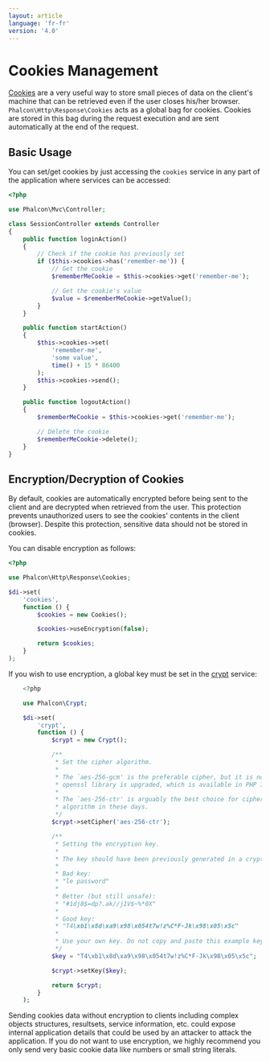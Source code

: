 ```yaml
---
layout: article
language: 'fr-fr'
version: '4.0'
---
```


<a name='overview'></a>

# Cookies Management

[Cookies](http://en.wikipedia.org/wiki/HTTP_cookie) are a very useful way to store small pieces of data on the client's machine that can be retrieved even if the user closes his/her browser. `Phalcon\Http\Response\Cookies` acts as a global bag for cookies. Cookies are stored in this bag during the request execution and are sent automatically at the end of the request.

<a name='usage'></a>

## Basic Usage

You can set/get cookies by just accessing the `cookies` service in any part of the application where services can be accessed:

```php
<?php

use Phalcon\Mvc\Controller;

class SessionController extends Controller
{
    public function loginAction()
    {
        // Check if the cookie has previously set
        if ($this->cookies->has('remember-me')) {
            // Get the cookie
            $rememberMeCookie = $this->cookies->get('remember-me');

            // Get the cookie's value
            $value = $rememberMeCookie->getValue();
        }
    }

    public function startAction()
    {
        $this->cookies->set(
            'remember-me',
            'some value',
            time() + 15 * 86400
        );
        $this->cookies->send();
    }

    public function logoutAction()
    {
        $rememberMeCookie = $this->cookies->get('remember-me');

        // Delete the cookie
        $rememberMeCookie->delete();
    }
}
```

<a name='encryption-decryption'></a>

## Encryption/Decryption of Cookies

By default, cookies are automatically encrypted before being sent to the client and are decrypted when retrieved from the user. This protection prevents unauthorized users to see the cookies' contents in the client (browser). Despite this protection, sensitive data should not be stored in cookies.

You can disable encryption as follows:

```php
<?php

use Phalcon\Http\Response\Cookies;

$di->set(
    'cookies',
    function () {
        $cookies = new Cookies();

        $cookies->useEncryption(false);

        return $cookies;
    }
);
```

If you wish to use encryption, a global key must be set in the [crypt](/3.4/en/crypt) service:

```php
    <?php

    use Phalcon\Crypt;

    $di->set(
        'crypt',
        function () {
            $crypt = new Crypt();

            /**
             * Set the cipher algorithm.
             *
             * The `aes-256-gcm' is the preferable cipher, but it is not usable until the
             * openssl library is upgraded, which is available in PHP 7.1.
             *
             * The `aes-256-ctr' is arguably the best choice for cipher
             * algorithm in these days.
             */
            $crypt->setCipher('aes-256-ctr');

            /**
             * Setting the encryption key.
             *
             * The key should have been previously generated in a cryptographically safe way.
             *
             * Bad key:
             * "le password"
             *
             * Better (but still unsafe):
             * "#1dj8$=dp?.ak//j1V$~%*0X"
             *
             * Good key:
             * "T4\xb1\x8d\xa9\x98\x054t7w!z%C*F-Jk\x98\x05\x5c"
             *
             * Use your own key. Do not copy and paste this example key.
             */
            $key = "T4\xb1\x8d\xa9\x98\x054t7w!z%C*F-Jk\x98\x05\x5c";

            $crypt->setKey($key);

            return $crypt;
        }
    );
```

<div class="alert alert-danger">
    <p>
        Sending cookies data without encryption to clients including complex objects structures, resultsets, service information, etc. could expose internal application details that could be used by an attacker to attack the application. If you do not want to use encryption, we highly recommend you only send very basic cookie data like numbers or small string literals.
    </p>
</div>
